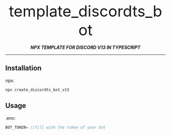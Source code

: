 <div align="center">
        <font size=10> template_discordts_bot </font>
        <br>
        <br>
        <strong><i> NPX TEMPLATE FOR DISCORD V13 IN TYPESCRIPT</i></strong>
        <hr>
</div>

## Installation

npx:
```sh
npx create_discordts_bot_v13
```

## Usage

.env:
```js
BOT_TOKEN= //fill with the token of your bot
```
